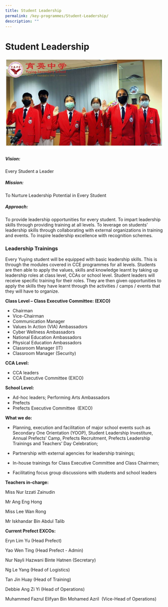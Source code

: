 ```yaml
---
title: Student Leadership
permalink: /key-programmes/Student-Leadership/
description: ""
---
```

Student Leadership
==================

![](/images/SL.jpeg)

##### Vision:

Every Student a Leader 

  

##### Mission:

To Nurture Leadership Potential in Every Student 

  

##### Approach:

To provide leadership opportunities for every student. To impart leadership skills through providing training at all levels. To leverage on students’ leadership skills through collaborating with external organizations in training and events. To inspire leadership excellence with recognition schemes.

### Leadership Trainings


Every Yuying student will be equipped with basic leadership skills. This is through the modules covered in CCE programmes for all levels. Students are then able to apply the values, skills and knowledge learnt by taking up leadership roles at class level, CCAs or school level. Student leaders will receive specific training for their roles. They are then given opportunities to apply the skills they have learnt through the activities / camps / events that they will have to organize.

<b>Class Level – Class Executive Committee: (EXCO)</b>

*   Chairman
*   Vice-Chairman
*   Communication Manager
*   Values In Action (VIA) Ambassadors
*   Cyber Wellness Ambassadors
*   National Education Ambassadors
*   Physical Education Ambassadors
*   Classroom Manager (IT)
*   Classroom Manager (Security)

<b>CCA Level:</b>

*   CCA leaders
*   CCA Executive Committee (EXCO)

<b>School Level:</b>

*   Ad-hoc leaders; Performing Arts Ambassadors
*   Prefects
*   Prefects Executive Committee  (EXCO)

<b>What we do:</b>

*   Planning, execution and facilitation of major school events such as Secondary One Orientation (YOOP), Student Leadership Investiture, Annual Prefects’ Camp, Prefects Recruitment, Prefects Leadership Trainings and Teachers’ Day Celebration;  
    
*   Partnership with external agencies for leadership trainings;  
    
*   In-house trainings for Class Executive Committee and Class Chairmen;  
    
*   Facilitating focus group discussions with students and school leaders


<b>Teachers in-charge:</b>

Miss Nur Izzati Zainudin

Mr Ang Eng Hong

Miss Lee Wan Rong

Mr Iskhandar Bin Abdul Talib

  

<b>Current Prefect EXCOs:</b>

Eryn Lim Yu (Head Prefect)

Yao Wen Ting (Head Prefect - Admin)

Nur Nayli Hazwani Binte Hatnen (Secretary)

Ng Le Yang (Head of Logistics)

Tan Jin Huay (Head of Training)

Debbie Ang Zi Yi (Head of Operations)

Muhammed Fazrul Elifyan Bin Mohamed Azril  (Vice-Head of Operations)